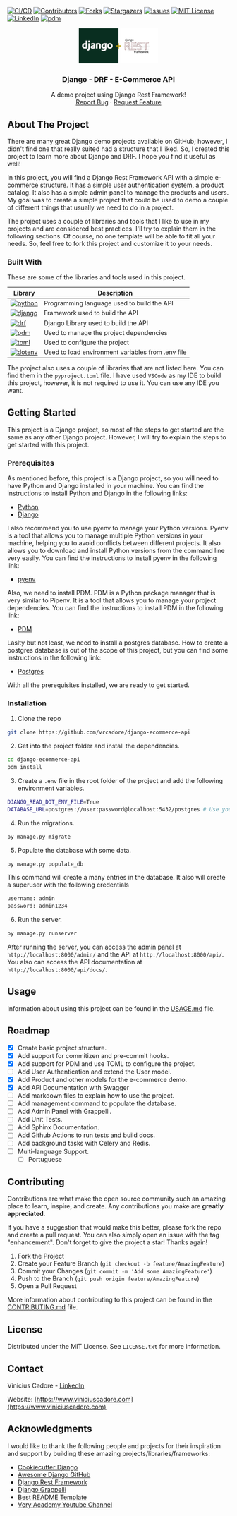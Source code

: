 [![CI/CD][github-actions-shield]][github-actions-url]
[![Contributors][contributors-shield]][contributors-url]
[![Forks][forks-shield]][forks-url]
[![Stargazers][stars-shield]][stars-url]
[![Issues][issues-shield]][issues-url]
[![MIT License][license-shield]][license-url]
[![LinkedIn][linkedin-shield]][linkedin-url]
[![pdm][pdm-managed]][pdm-url]

<div align="center">
  <a href="https://github.com/vrcadore/django-ecommerce-api">
    <img src="images/logo.png" alt="Logo" width="180" height="80">
  </a>
  <h3 align="center">Django - DRF - E-Commerce API</h3>
  <p align="center">
    A demo project using Django Rest Framework!
    <br />
    <a href="https://github.com/vrcadore/django-ecommerce-api/issues">Report Bug</a>
    ·
    <a href="https://github.com/vrcadore/django-ecommerce-api/issues">Request Feature</a>
  </p>
</div>

## About The Project

There are many great Django demo projects available on GitHub; however, I didn't find one that really suited had a structure that I liked. So, I created this project to learn more about Django and DRF. I hope you find it useful as well!

In this project, you will find a Django Rest Framework API with a simple e-commerce structure. It has a simple user authentication system, a product catalog. It also has a simple admin panel to manage the products and users. My goal was to create a simple project that could be used to demo a couple of different things that usually we need to do in a project.

The project uses a couple of libraries and tools that I like to use in my projects and are considered best practices. I'll try to explain them in the following sections. Of course, no one template will be able to fit all your needs. So, feel free to fork this project and customize it to your needs.

### Built With

These are some of the libraries and tools used in this project.

| Library | Description |
| --- | --- |
| [![python][python-shield]][python-url] | Programming language used to build the API |
| [![django][django-shield]][django-url] | Framework used to build the API |
| [![drf][drf-shield]][drf-url] | Django Library used to build the API |
| [![pdm][pdm-shield]][pdm-url] | Used to manage the project dependencies |
| [![toml][toml-shield]][toml-url] | Used to configure the project |
| [![dotenv][dotenv-shield]][dotenv-url] | Used to load environment variables from .env file |

The project also uses a couple of libraries that are not listed here. You can find them in the `pyproject.toml` file. I have used `VSCode` as my IDE to build this project, however, it is not required to use it. You can use any IDE you want.

## Getting Started

This project is a Django project, so most of the steps to get started are the same as any other Django project. However, I will try to explain the steps to get started with this project.

### Prerequisites

As mentioned before, this project is a Django project, so you will need to have Python and Django installed in your machine. You can find the instructions to install Python and Django in the following links:

* [Python](https://www.python.org/downloads/)
* [Django](https://docs.djangoproject.com/en/3.2/topics/install/)

I also recommend you to use pyenv to manage your Python versions. Pyenv is a tool that allows you to manage multiple Python versions in your machine, helping you to avoid conflicts between different projects. It also allows you to download and install Python versions from the command line very easily. You can find the instructions to install pyenv in the following link:

* [pyenv](https://github.com/pyenv/pyenv)

Also, we need to install PDM. PDM is a Python package manager that is very similar to Pipenv. It is a tool that allows you to manage your project dependencies. You can find the instructions to install PDM in the following link:

* [PDM](https://pdm.fming.dev/)

Laslty but not least, we need to install a postgres database. How to create a postgres database is out of the scope of this project, but you can find some instructions in the following link:

* [Postgres](https://www.postgresql.org/download/)

With all the prerequisites installed, we are ready to get started.

### Installation

1. Clone the repo

```bash
git clone https://github.com/vrcadore/django-ecommerce-api
```

2. Get into the project folder and install the dependencies.

```bash
cd django-ecommerce-api
pdm install
```

3. Create a `.env` file in the root folder of the project and add the following environment variables.

```bash
DJANGO_READ_DOT_ENV_FILE=True
DATABASE_URL=postgres://user:password@localhost:5432/postgres # Use your postgres connection string here
```

4. Run the migrations.

```bash
py manage.py migrate
```

5. Populate the database with some data.

```bash
py manage.py populate_db
```

This command will create a many entries in the database. It also will create a superuser with the following credentials

```bash
username: admin
password: admin1234
```

6. Run the server.

```bash
py manage.py runserver
```

After running the server, you can access the admin panel at `http://localhost:8000/admin/` and the API at `http://localhost:8000/api/`. You also can access the API documentation at `http://localhost:8000/api/docs/`.

## Usage

Information about using this project can be found in the [USAGE.md](USAGE.md) file.

## Roadmap

* [x] Create basic project structure.
* [X] Add support for commitizen and pre-commit hooks.
* [X] Add support for PDM and use TOML to configure the project.
* [ ] Add User Authentication and extend the User model.
* [X] Add Product and other models for the e-commerce demo.
* [X] Add API Documentation with Swagger
* [ ] Add markdown files to explain how to use the project.
* [ ] Add management command to populate the database.
* [ ] Add Admin Panel with Grappelli.
* [ ] Add Unit Tests.
* [ ] Add Sphinx Documentation.
* [ ] Add Github Actions to run tests and build docs.
* [ ] Add background tasks with Celery and Redis.
* [ ] Multi-language Support.
  * [ ] Portuguese

## Contributing

Contributions are what make the open source community such an amazing place to learn, inspire, and create. Any contributions you make are **greatly appreciated**.

If you have a suggestion that would make this better, please fork the repo and create a pull request. You can also simply open an issue with the tag "enhancement".
Don't forget to give the project a star! Thanks again!

1. Fork the Project
2. Create your Feature Branch (`git checkout -b feature/AmazingFeature`)
3. Commit your Changes (`git commit -m 'Add some AmazingFeature'`)
4. Push to the Branch (`git push origin feature/AmazingFeature`)
5. Open a Pull Request

More information about contributing to this project can be found in the [CONTRIBUTING.md](CONTRIBUTING.md) file.

## License

Distributed under the MIT License. See `LICENSE.txt` for more information.

## Contact

Vinicius Cadore - [LinkedIn](https://linkedin.com/in/vrcadore)

Website: [https://www.viniciuscadore.com](https://www.viniciuscadore.com)

## Acknowledgments

I would like to thank the following people and projects for their inspiration and support by building these amazing projects/libraries/frameworks:

* [Cookiecutter Django](https://cookiecutter-django.readthedocs.io/en/latest/developing-locally.html/)
* [Awesome Django GitHub](https://github.com/wsvincent/awesome-django/)
* [Django Rest Framework](https://www.django-rest-framework.org/)
* [Django Grappelli](https://github.com/sehmaschine/django-grappelli/)
* [Best README Template](https://github.com/othneildrew/Best-README-Template/)
* [Very Academy Youtube Channel](https://www.youtube.com/c/veryacademy/)

[contributors-shield]: https://img.shields.io/github/contributors/vrcadore/django-ecommerce-api.svg?style=flat
[contributors-url]: https://github.com/vrcadore/django-ecommerce-api/graphs/contributors
[django-shield]: https://img.shields.io/badge/Django-092E20?style=for-the-badge&logo=django&logoColor=white
[django-url]: https://www.djangoproject.com/
[dotenv-shield]: https://img.shields.io/badge/.env-ECD53F?style=for-the-badge&logo=.env&logoColor=black
[dotenv-url]: https://www.dotenv.org/
[drf-shield]: https://img.shields.io/badge/DRF-FFA500?style=for-the-badge&logo=python&logoColor=white
[drf-url]: https://www.django-rest-framework.org/
[forks-shield]: https://img.shields.io/github/forks/vrcadore/django-ecommerce-api.svg?style=flat
[forks-url]: https://github.com/vrcadore/django-ecommerce-api/network/members
[github-actions-shield]: https://github.com/vrcadore/django-ecommerce-api/actions/workflows/ci.yml/badge.svg
[github-actions-url]: https://github.com/vrcadore/django-ecommerce-api/actions/workflows/ci.yml
[issues-shield]: https://img.shields.io/github/issues/vrcadore/django-ecommerce-api.svg?style=flat
[issues-url]: https://github.com/vrcadore/django-ecommerce-api/issues
[license-shield]: https://img.shields.io/badge/License-MIT-yellow.svg?style=flat
[license-url]: https://github.com/vrcadore/django-ecommerce-api/blob/master/LICENSE.txt
[linkedin-shield]: https://img.shields.io/badge/-LinkedIn-black.svg?style=flat&logo=linkedin&colorB=555
[linkedin-url]: https://linkedin.com/in/vrcadore
[pdm-managed]: https://img.shields.io/badge/pdm-managed-blueviolet
[pdm-shield]: https://img.shields.io/badge/PDM-blueviolet?style=for-the-badge&logo=python&logoColor=white
[pdm-url]: https://pdm.fming.dev/
[python-shield]: https://img.shields.io/badge/Python-3776AB?style=for-the-badge&logo=python&logoColor=white
[python-url]: https://www.python.org/
[stars-shield]: https://img.shields.io/github/stars/vrcadore/django-ecommerce-api.svg?style=flat
[stars-url]: https://github.com/vrcadore/django-ecommerce-api/stargazers
[toml-shield]: https://img.shields.io/badge/TOML-9C4121?style=for-the-badge&logo=toml&logoColor=white
[toml-url]: https://toml.io/en/
